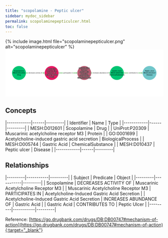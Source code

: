 ```yaml
---
title: "scopolamine - Peptic ulcer"
sidebar: mydoc_sidebar
permalink: scopolaminepepticulcer.html
toc: false 
---
```


{% include image.html file="scopolaminepepticulcer.png" alt="scopolaminepepticulcer" %}![Path Visualization](/images/scopolaminepepticulcer.png)

## Concepts

|------------|------|---------|
| Identifier | Name | Type    |
|------------|------|---------|
| MESH:D012601 | Scopolamine | Drug |
| UniProt:P20309 | Muscarinic acetylcholine receptor M3 | Protein |
| GO:0001699 | Acetylcholine-induced gastric acid secretion | BiologicalProcess |
| MESH:D005744 | Gastric Acid | ChemicalSubstance |
| MESH:D010437 | Peptic ulcer | Disease |
|------------|------|---------|

## Relationships

|---------|-----------|---------|
| Subject | Predicate | Object  |
|---------|-----------|---------|
| Scopolamine | DECREASES ACTIVITY OF | Muscarinic Acetylcholine Receptor M3 |
| Muscarinic Acetylcholine Receptor M3 | PARTICIPATES IN | Acetylcholine-Induced Gastric Acid Secretion |
| Acetylcholine-Induced Gastric Acid Secretion | INCREASES ABUNDANCE OF | Gastric Acid |
| Gastric Acid | CONTRIBUTES TO | Peptic Ulcer |
|---------|-----------|---------|

Reference: [https://go.drugbank.com/drugs/DB:DB00747#mechanism-of-action](https://go.drugbank.com/drugs/DB:DB00747#mechanism-of-action){:target="_blank"}